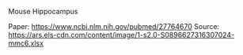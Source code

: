 Mouse Hippocampus

Paper: https://www.ncbi.nlm.nih.gov/pubmed/27764670
Source: https://ars.els-cdn.com/content/image/1-s2.0-S0896627316307024-mmc6.xlsx